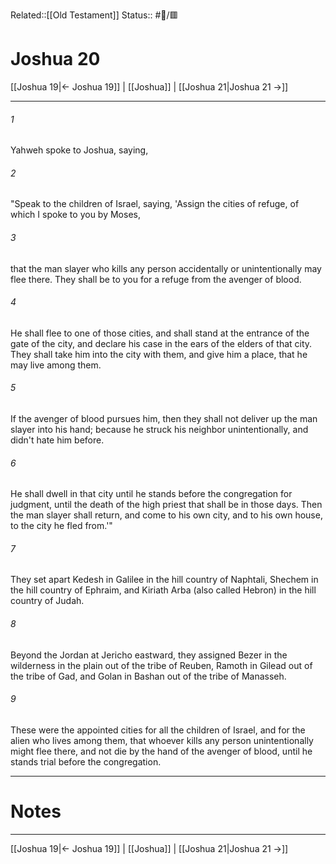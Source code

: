 Related::[[Old Testament]]
Status:: #📖/🟥
# Joshua 20

[[Joshua 19|← Joshua 19]] | [[Joshua]] | [[Joshua 21|Joshua 21 →]]
***



###### 1 
Yahweh spoke to Joshua, saying, 

###### 2 
"Speak to the children of Israel, saying, 'Assign the cities of refuge, of which I spoke to you by Moses, 

###### 3 
that the man slayer who kills any person accidentally or unintentionally may flee there. They shall be to you for a refuge from the avenger of blood. 

###### 4 
He shall flee to one of those cities, and shall stand at the entrance of the gate of the city, and declare his case in the ears of the elders of that city. They shall take him into the city with them, and give him a place, that he may live among them. 

###### 5 
If the avenger of blood pursues him, then they shall not deliver up the man slayer into his hand; because he struck his neighbor unintentionally, and didn't hate him before. 

###### 6 
He shall dwell in that city until he stands before the congregation for judgment, until the death of the high priest that shall be in those days. Then the man slayer shall return, and come to his own city, and to his own house, to the city he fled from.'" 

###### 7 
They set apart Kedesh in Galilee in the hill country of Naphtali, Shechem in the hill country of Ephraim, and Kiriath Arba (also called Hebron) in the hill country of Judah. 

###### 8 
Beyond the Jordan at Jericho eastward, they assigned Bezer in the wilderness in the plain out of the tribe of Reuben, Ramoth in Gilead out of the tribe of Gad, and Golan in Bashan out of the tribe of Manasseh. 

###### 9 
These were the appointed cities for all the children of Israel, and for the alien who lives among them, that whoever kills any person unintentionally might flee there, and not die by the hand of the avenger of blood, until he stands trial before the congregation.

---
# Notes


***
[[Joshua 19|← Joshua 19]] | [[Joshua]] | [[Joshua 21|Joshua 21 →]]
